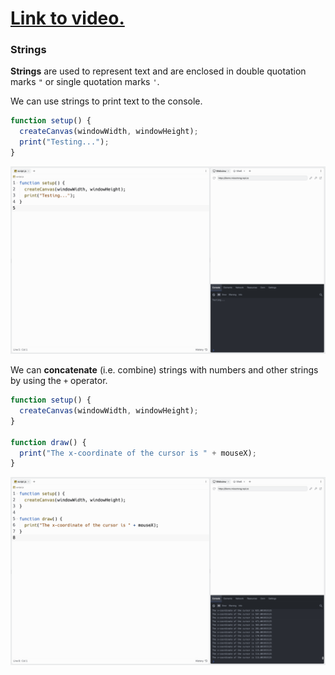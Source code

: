 # [Link to video.](https://www.youtube.com/watch?v=bFjjUZDZYsU&list=PLVD25niNi0BnKbPM0lUEfNYcWixQZ98cY)

### Strings

**Strings** are used to represent text and are enclosed in double quotation marks `"` or single quotation marks `'`. 

We can use strings to print text to the console.

```js
function setup() {
  createCanvas(windowWidth, windowHeight);
  print("Testing...");
}
```
![](../../Images/Testing_2.png)

We can **concatenate** (i.e. combine) strings with numbers and other strings by using the `+` operator.

```js
function setup() {
  createCanvas(windowWidth, windowHeight);
}

function draw() {
  print("The x-coordinate of the cursor is " + mouseX);
}
```

![](../../Images/Mouse_X_2.png)
